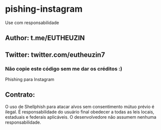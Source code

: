 # pishing-instagram
Use com responsabilidade
## Author: t.me/EUTHEUZIN
## Twitter: twitter.com/eutheuzin7
### Não copie este código sem me dar os créditos :) 

Phishing para Instagram

## Contrato:

O uso de Shellphish para atacar alvos sem consentimento mútuo prévio é ilegal. É responsabilidade do usuário final obedecer a todas as leis locais, estaduais e federais aplicáveis. O desenvolvedore não assumem nenhuma responsabilidade.
